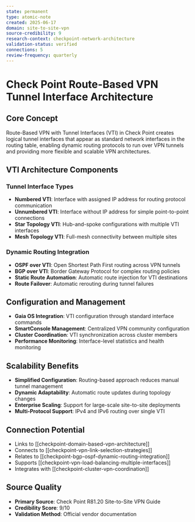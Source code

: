 ```yaml
---
state: permanent
type: atomic-note
created: 2025-06-17
domain: site-to-site-vpn
source-credibility: 9
research-context: checkpoint-network-architecture
validation-status: verified
connections: 5
review-frequency: quarterly
---
```


# Check Point Route-Based VPN Tunnel Interface Architecture

## Core Concept
Route-Based VPN with Tunnel Interfaces (VTI) in Check Point creates logical tunnel interfaces that appear as standard network interfaces in the routing table, enabling dynamic routing protocols to run over VPN tunnels and providing more flexible and scalable VPN architectures.

## VTI Architecture Components

### Tunnel Interface Types
- **Numbered VTI**: Interface with assigned IP address for routing protocol communication
- **Unnumbered VTI**: Interface without IP address for simple point-to-point connections
- **Star Topology VTI**: Hub-and-spoke configurations with multiple VTI interfaces
- **Mesh Topology VTI**: Full-mesh connectivity between multiple sites

### Dynamic Routing Integration
- **OSPF over VTI**: Open Shortest Path First routing across VPN tunnels
- **BGP over VTI**: Border Gateway Protocol for complex routing policies
- **Static Route Automation**: Automatic route injection for VTI destinations
- **Route Failover**: Automatic rerouting during tunnel failures

## Configuration and Management
- **Gaia OS Integration**: VTI configuration through standard interface commands
- **SmartConsole Management**: Centralized VPN community configuration
- **Cluster Coordination**: VTI synchronization across cluster members
- **Performance Monitoring**: Interface-level statistics and health monitoring

## Scalability Benefits
- **Simplified Configuration**: Routing-based approach reduces manual tunnel management
- **Dynamic Adaptability**: Automatic route updates during topology changes
- **Enterprise Scaling**: Support for large-scale site-to-site deployments
- **Multi-Protocol Support**: IPv4 and IPv6 routing over single VTI

## Connection Potential
- Links to [[checkpoint-domain-based-vpn-architecture]]
- Connects to [[checkpoint-vpn-link-selection-strategies]]
- Relates to [[checkpoint-bgp-ospf-dynamic-routing-integration]]
- Supports [[checkpoint-vpn-load-balancing-multiple-interfaces]]
- Integrates with [[checkpoint-cluster-vpn-coordination]]

## Source Quality
- **Primary Source**: Check Point R81.20 Site-to-Site VPN Guide
- **Credibility Score**: 9/10
- **Validation Method**: Official vendor documentation